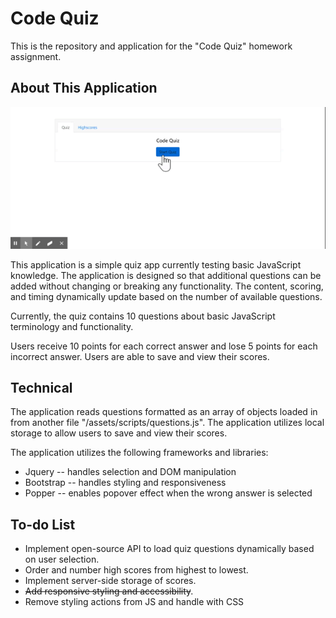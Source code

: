 # Code Quiz

This is the repository and application for the "Code Quiz" homework assignment.

## About This Application

![Demo Gif](https://github.com/magiama9/code-quiz/blob/master/assets/images/demo-gif.gif)

This application is a simple quiz app currently testing basic JavaScript knowledge. The application is designed so that additional questions can be added without changing or breaking any functionality. The content, scoring, and timing dynamically update based on the number of available questions.

Currently, the quiz contains 10 questions about basic JavaScript terminology and functionality.

Users receive 10 points for each correct answer and lose 5 points for each incorrect answer. Users are able to save and view their scores.

## Technical

The application reads questions formatted as an array of objects loaded in from another file "/assets/scripts/questions.js". The application utilizes local storage to allow users to save and view their scores.

The application utilizes the following frameworks and libraries:
  * Jquery -- handles selection and DOM manipulation
  * Bootstrap -- handles styling and responsiveness
  * Popper -- enables popover effect when the wrong answer is selected

## To-do List

  * Implement open-source API to load quiz questions dynamically based on user selection.
  * Order and number high scores from highest to lowest.
  * Implement server-side storage of scores.
  * ~~Add responsive styling and accessibility~~.
  * Remove styling actions from JS and handle with CSS
